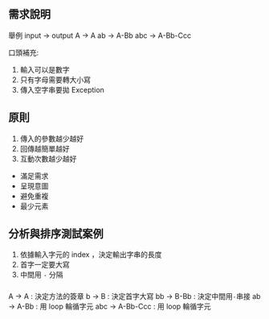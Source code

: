 ## 需求說明

舉例
input → output
A → A
ab → A-Bb
abc → A-Bb-Ccc

口頭補充:
1. 輸入可以是數字
2. 只有字母需要轉大小寫
3. 傳入空字串要拋 Exception

## 原則
1. 傳入的參數越少越好
2. 回傳越簡單越好
3. 互動次數越少越好
- 滿足需求
- 呈現意圖
- 避免重複
- 最少元素



## 分析與排序測試案例   

1. 依據輸入字元的 index ，決定輸出字串的長度
2. 首字一定要大寫
3. 中間用 `-` 分隔

### 

A → A : 決定方法的簽章
b → B : 決定首字大寫
bb → B-Bb : 決定中間用`-`串接
ab → A-Bb : 用 loop 輪循字元
abc → A-Bb-Ccc : 用 loop 輪循字元
